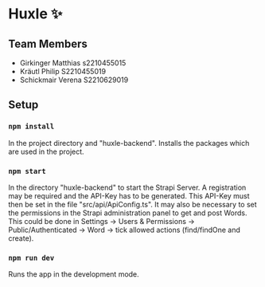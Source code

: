 # Huxle ✨

## Team Members
* Girkinger Matthias s2210455015
* Kräutl Philip S2210455019
* Schickmair Verena S2210629019


## Setup

### `npm install`
In the project directory and "huxle-backend".
Installs the packages which are used in the project.

### `npm start`
In the directory "huxle-backend" to start the Strapi Server.
A registration may be required and the API-Key has to be generated. This API-Key must then be set in the file "src/api/ApiConfig.ts".
It may also be necessary to set the permissions in the Strapi administration panel to get and post Words. This could be done in Settings -> Users & Permissions -> Public/Authenticated -> Word -> tick allowed actions (find/findOne and create).

### `npm run dev`
Runs the app in the development mode.
